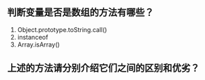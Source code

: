 ## 判断变量是否是数组的方法有哪些？

1. Object.prototype.toString.call()
2. instanceof
3. Array.isArray()

## 上述的方法请分别介绍它们之间的区别和优劣？

